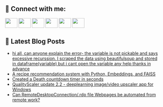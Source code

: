 ## 🔎 Connect with me:
[<img height="32" width="40" src="https://cdn.jsdelivr.net/npm/simple-icons@v5/icons/telegram.svg" />](https://t.me/bullbesh)
[<img height="32" width="40" src="https://cdn.jsdelivr.net/npm/simple-icons@v5/icons/vk.svg" />](https://vk.com/bullbesh)
[<img height="32" width="40" src="https://cdn.jsdelivr.net/npm/simple-icons@v5/icons/twitter.svg" />](https://twitter.com/bullbesh1)
[<img height="32" width="40" src="https://cdn.jsdelivr.net/npm/simple-icons@v5/icons/instagram.svg" />](https://www.instagram.com/bullbesh)
[<img height="32" width="40" src="https://cdn.jsdelivr.net/npm/simple-icons@v5/icons/reddit.svg" />](https://www.reddit.com/user/bullbesh)
[<img height="32" width="40" src="https://cdn.jsdelivr.net/npm/simple-icons@v5/icons/youtube.svg" />](https://www.youtube.com/channel/UCtfjRs6uzgq5mfm8S06WTcg)

## 📕 Latest Blog Posts
<!-- BLOG-POST-LIST:START -->
- [hi all, can anyone explain the error- the variable is not pickable and says excessive recurssion. I scraped the data using beautifulsoup and stored in dataframe&lpar;variable&rpar; but i cant open the variable any help thanks in advance](https://www.reddit.com/r/Python/comments/vl16ud/hi_all_can_anyone_explain_the_error_the_variable/)
- [A recipe recommendation system with Python, Embeddings, and FAISS](https://www.reddit.com/r/Python/comments/vl136i/a_recipe_recommendation_system_with_python/)
- [Created a Death countdown timer in seconds](https://www.reddit.com/r/Python/comments/vkz0t7/created_a_death_countdown_timer_in_seconds/)
- [QualityScaler update 2.2 - deeplearning image/video upscaler app for Windows](https://www.reddit.com/r/Python/comments/vkxvt4/qualityscaler_update_22_deeplearning_imagevideo/)
- [Can RemoteDesktopConnection/.rdp file Webpages be automated from remote work?](https://www.reddit.com/r/Python/comments/vkufol/can_remotedesktopconnectionrdp_file_webpages_be/)
<!-- BLOG-POST-LIST:END -->
